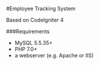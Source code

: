#Employee Tracking System

Based on CodeIgniter 4

###Requirements

- MySQL 5.5.35+
- PHP 7.0+
- a webserver (e.g. Apache or IIS)